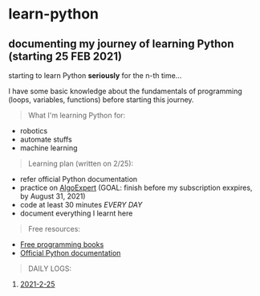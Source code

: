 # learn-python
## documenting my journey of learning Python (starting 25 FEB 2021)

starting to learn Python **seriously** for the n-th time...

I have some basic knowledge about the fundamentals of programming (loops, variables, functions) before starting this journey.

> What I'm learning Python for:
- robotics
- automate stuffs
- machine learning

> Learning plan (written on 2/25):
- refer official Python documentation
- practice on [AlgoExpert](https://www.algoexpert.io/product) (GOAL: finish before my subscription exxpires, by August 31, 2021)
- code at least 30 minutes *EVERY DAY*
- document everything I learnt here

> Free resources:
- [Free programming books](https://github.com/EbookFoundation/free-programming-books/blob/master/books/free-programming-books.md#python)
- [Official Python documentation](https://docs.python.org/3/tutorial/index.html)

> DAILY LOGS:

1. [2021-2-25](/blob/main/daily-logs/2021-2-25.md)

